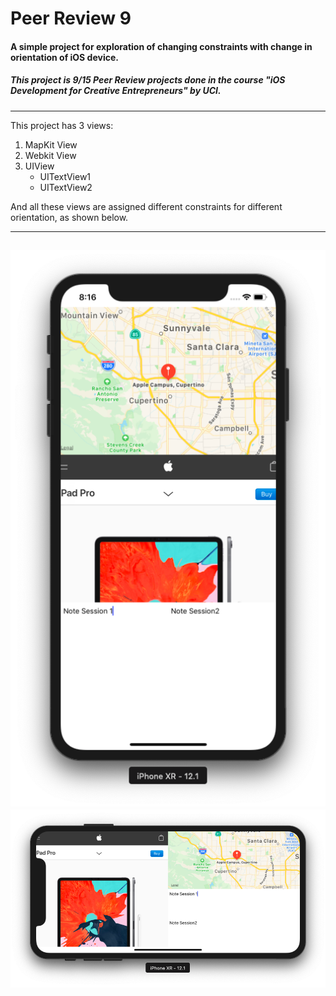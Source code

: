# Peer Review 9
#### A simple project for exploration of changing constraints with change in orientation of iOS device.
##### This project is 9/15 Peer Review projects done in the course \"iOS Development for Creative Entrepreneurs\" by UCI.
---
This project has 3 views:

1. MapKit View
2. Webkit View
3. UIView
	* UITextView1
	* UITextView2

And all these views are assigned different constraints for different orientation, as shown below.

___

![PeerReview9.1](https://github.com/Ananta11/PeerReview9/raw/master/Common/Screenshot1.png)
![PeerReview9.2](https://github.com/Ananta11/PeerReview9/raw/master/Common/Screenshot2.png)
---
